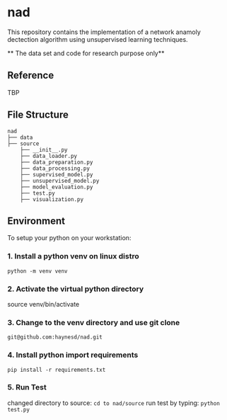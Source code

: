 # nad

This repository contains the implementation of a network anamoly dectection algorithm using unsupervised learning techniques.  

** The data set and code for research purpose only**

## Reference
TBP

## File Structure
```
nad
├── data
├── source 
    ├── __init__.py
    ├── data_loader.py
    ├── data_preparation.py
    ├── data_processing.py
    ├── supervised_model.py
    ├── unsupervised_model.py
    ├── model_evaluation.py
    ├── test.py
    ├── visualization.py
```

## Environment
To setup your python on your workstation:

### 1. Install a python venv on linux distro
```python -m venv venv```
### 2. Activate the virtual python directory
source venv/bin/activate
### 3. Change to the venv directory and use git clone
``` git@github.com:haynesd/nad.git ```
### 4. Install python import requirements
```pip install -r requirements.txt```
### 5. Run Test
changed directory to source: ```cd to nad/source```
run test by typing: ```python test.py```


